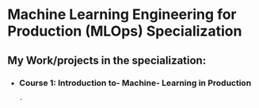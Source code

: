 # Machine Learning Engineering for Production (MLOps) Specialization
## My Work/projects in the specialization:
- ### Course 1: Introduction to- Machine- Learning in Production
      - 
 